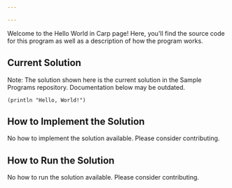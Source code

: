 ```yaml
---

---
```


Welcome to the Hello World in Carp page! Here, you'll find the source code for this program as well as a description of how the program works.

## Current Solution

Note: The solution shown here is the current solution in the Sample Programs repository. Documentation below may be outdated.

```Carp
(println "Hello, World!")

```

## How to Implement the Solution

No how to implement the solution available. Please consider contributing.

## How to Run the Solution

No how to run the solution available. Please consider contributing.